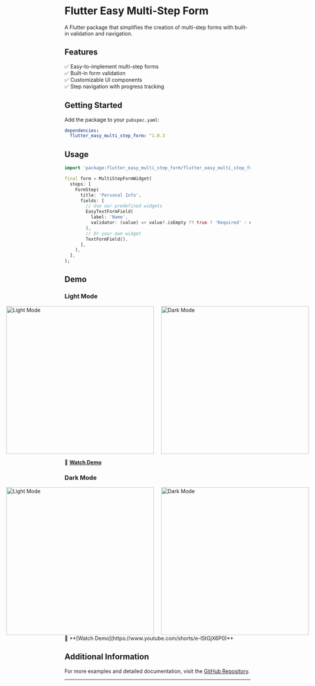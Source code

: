 # **Flutter Easy Multi-Step Form**  

A Flutter package that simplifies the creation of multi-step forms with built-in validation and navigation.  

## **Features**  

✅ Easy-to-implement multi-step forms  
✅ Built-in form validation  
✅ Customizable UI components  
✅ Step navigation with progress tracking  

## **Getting Started**  

Add the package to your `pubspec.yaml`:  

```yaml
dependencies:
  flutter_easy_multi_step_form: ^1.0.3
```

## **Usage**  

```dart
import 'package:flutter_easy_multi_step_form/flutter_easy_multi_step_form.dart';

final form = MultiStepFormWidget(
  steps: [
    FormStep(
      title: 'Personal Info',
      fields: [
        // Use our predefined widgets
        EasyTextFormField(
          label: 'Name',
          validator: (value) => value?.isEmpty ?? true ? 'Required' : null,
        ),
        // Or your own widget
        TextFormField(),
      ],
    ),
  ],
);
```

## **Demo**  

### **Light Mode**  

<div style="display: flex; justify-content: center; gap: 20px;">
  <img src="https://appmastersinstitute.com/assets/Screenshot_1740664878.png" alt="Light Mode" width="400">
  <img src="https://appmastersinstitute.com/assets/ios-light.png" alt="Dark Mode" width="400">
</div>

🔗 **[Watch Demo](https://www.youtube.com/shorts/DQpwuJ1mlLo)**  

### **Dark Mode**  
<div style="display: flex; justify-content: center; gap: 20px;">
  <img src="https://appmastersinstitute.com/assets/Screenshot_1740665232.png" alt="Light Mode" width="400">
  <img src="https://appmastersinstitute.com/assets/ios-dark.png" alt="Dark Mode" width="400">
</div>
🔗 **[Watch Demo](https://www.youtube.com/shorts/e-lStGjX6P0)**  

## **Additional Information**  

For more examples and detailed documentation, visit the [GitHub Repository](https://github.com/amlsampath/flutter_easy_multi_step_form).  

---
